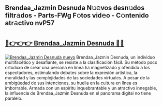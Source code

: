 ## Brendaa_Jazmin Desnuda N𝚞𝚎vos desn𝚞dos filtr𝚊dos - Parts-FWg F𝚘tos vid𝚎o - C𝚘ntenido atr𝚊ctivo nvP57

# <h2><a href="http://mb1r05o.tromn.icu/?c=Brendaa_Jazmin+Desnuda">🔗👉👉👉 Brendaa_Jazmin Desnuda 🔗🔗</a></h2>

[![Brendaa_Jazmin Desnuda nuevo](https://i.imgur.com/pEAQMta.gif)](http://mb1r05o.tromn.icu/?c=Brendaa_Jazmin+Desnuda)
Brendaa_Jazmin Desnuda, un individuo multifacético y desafiante, se resiste a la clasificación fácil. Su método poco ortodoxo de crear una persona en línea ha magnetizado y ofendido a los espectadores, estimulando debates sobre la expresión artística, la moralidad y las complejidades de las sociedades virtuales. A pesar de la ambigüedad de sus intenciones, su huella en la cultura en línea es imborrable. Armada con un espíritu inquebrantable y un atractivo innegable, la influencia de Brendaa_Jazmin Desnuda en el panorama digital no tiene paralelo.
